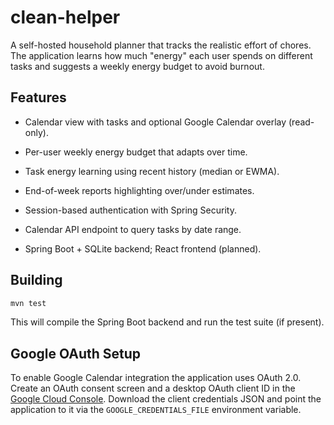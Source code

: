# clean-helper

A self-hosted household planner that tracks the realistic effort of chores. The application learns how much "energy" each user spends on different tasks and suggests a weekly energy budget to avoid burnout.

## Features

- Calendar view with tasks and optional Google Calendar overlay (read-only).
- Per-user weekly energy budget that adapts over time.
- Task energy learning using recent history (median or EWMA).
- End-of-week reports highlighting over/under estimates.

- Session-based authentication with Spring Security.
- Calendar API endpoint to query tasks by date range.

- Spring Boot + SQLite backend; React frontend (planned).

## Building

```bash
mvn test
```

This will compile the Spring Boot backend and run the test suite (if present).

## Google OAuth Setup

To enable Google Calendar integration the application uses OAuth 2.0.
Create an OAuth consent screen and a desktop OAuth client ID in the
[Google Cloud Console](https://console.cloud.google.com/). Download the
client credentials JSON and point the application to it via the
`GOOGLE_CREDENTIALS_FILE` environment variable.
